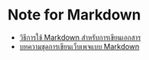 Note for Markdown
===

- [วิธีการใช้ Markdown สำหรับการเขียนเอกสาร](https://docs.microsoft.com/th-th/contribute/how-to-write-use-markdown)
- [บทความชุดการเขียนเว็บเพจแบบ Markdown](https://www.gotoknow.org/wiki/pages/100)


<!--stackedit_data:
eyJoaXN0b3J5IjpbLTExOTk0MjQ4NThdfQ==
-->